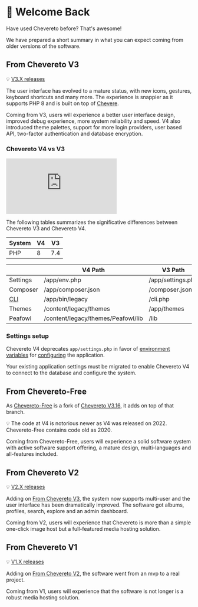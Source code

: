 # 🤗 Welcome Back

Have used Chevereto before? That's awesome!

We have prepared a short summary in what you can expect coming from older versions of the software.

## From Chevereto V3

💡 [V3.X releases](https://releases.chevereto.com/3.X/)

The user interface has evolved to a mature status, with new icons, gestures, keyboard shortcuts and many more. The experience is snappier as it supports PHP 8 and is built on top of [Chevere](https://chevere.org/).

Coming from V3, users will experience a better user interface design, improved debug experience, more system reliability and speed. V4 also introduced theme palettes, support for more login providers, user based API, two-factor authentication and database encryption.

### Chevereto V4 vs V3

<div class="embed-responsive embed-responsive-16by9">
  <iframe class="embed-responsive-item m-0" src="https://www.youtube.com/embed/ytw2Ep1Xm1A" frameborder="0" allow="accelerometer; autoplay; clipboard-write; encrypted-media; gyroscope; picture-in-picture" allowfullscreen></iframe>
</div>

The following tables summarizes the significative differences between Chevereto V3 and Chevereto V4.

| System | V4  | V3  |
| ------ | --- | --- |
| PHP    | 8   | 7.4 |

|                                           | V4 Path                            | V3 Path           |
| ----------------------------------------- | ---------------------------------- | ----------------- |
| Settings                                  | /app/env.php                       | /app/settings.php |
| Composer                                  | /app/composer.json                 | /composer.json    |
| [CLI](../../application/reference/cli.md) | /app/bin/legacy                    | /cli.php          |
| Themes                                    | /content/legacy/themes             | /app/themes       |
| Peafowl                                   | /content/legacy/themes/Peafowl/lib | /lib              |

### Settings setup

Chevereto V4 deprecates `app/settings.php` in favor of [environment variables](../../application/configuration/environment.md) for [configuring](../../application/configuration/configuring.md) the application.

Your existing application settings must be migrated to enable Chevereto V4 to connect to the database and configure the system.

## From Chevereto-Free

As [Chevereto-Free](https://github.com/rodber/chevereto-free) is a fork of [Chevereto V3.16](https://releases.chevereto.com/3.X/3.16/3.16.0), it adds on top of that branch.

💡 The code at V4 is notorious newer as V4 was released on 2022. Chevereto-Free contains code old as 2020.

Coming from Chevereto-Free, users will experience a solid software system with active software support offering, a mature design, multi-languages and all-features included.

## From Chevereto V2

💡 [V2.X releases](https://releases.chevereto.com/2.X/)

Adding on [From Chevereto V3](#from-chevereto-v3), the system now supports multi-user and the user interface has been dramatically improved. The software got albums, profiles, search, explore and an admin dashboard.

Coming from V2, users will experience that Chevereto is more than a simple one-click image host but a full-featured media hosting solution.

## From Chevereto V1

💡 [V1.X releases](https://releases.chevereto.com/1.X/)

Adding on [From Chevereto V2](#from-chevereto-v2), the software went from an mvp to a real project.

Coming from V1, users will experience that the software is not longer is a robust media hosting solution.
